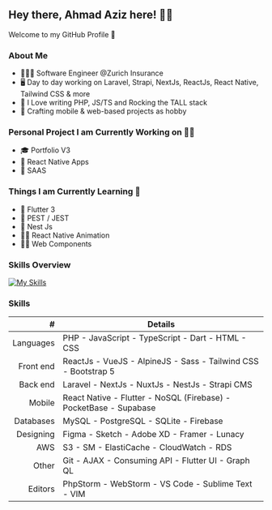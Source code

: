 ## Hey there, Ahmad Aziz here! 👋🏻
Welcome to my GitHub Profile 🚀

### About Me
- 🧑🏻‍💻 Software Engineer @Zurich Insurance
- 🖥 Day to day working on Laravel, Strapi, NextJs, ReactJs, React Native, Tailwind CSS & more
- 💜 I Love writing PHP, JS/TS and Rocking the TALL stack
- 📲 Crafting mobile & web-based projects as hobby

### Personal Project I am Currently Working on 💪🏻
- 🎓 Portfolio V3
- 🤗 React Native Apps
- 🚀 SAAS

### Things I am Currently Learning 🧪
- 📱 Flutter 3
- 🎯 PEST / JEST
- 🤩 Nest Js
- 💃🏼 React Native Animation
- 💅🏻 Web Components

### Skills Overview
[![My Skills](https://skillicons.dev/icons?i=php,js,dart,html,css,laravel,nextjs,nuxtjs,react,vue,alpinejs,sass,tailwind,bootstrap,mysql,postgres,firebase,flutter,figma,xd,git,github,graphql,idea,vscode&perline=5)](https://skillicons.dev)


### Skills
| # | Details |
|-----:|-----------|
| Languages | PHP - JavaScript - TypeScript - Dart - HTML - CSS |
| Front end | ReactJs - VueJS - AlpineJS - Sass - Tailwind CSS - Bootstrap 5 |
| Back end | Laravel - NextJs - NuxtJs - NestJs - Strapi CMS |
| Mobile | React Native - Flutter - NoSQL (Firebase) - PocketBase - Supabase |
| Databases | MySQL - PostgreSQL - SQLite - Firebase |
| Designing | Figma - Sketch - Adobe XD - Framer - Lunacy |
| AWS | S3 - SM - ElastiCache - CloudWatch - RDS |
| Other | Git - AJAX - Consuming API - Flutter UI - Graph QL |
| Editors | PhpStorm - WebStorm - VS Code - Sublime Text - VIM |
